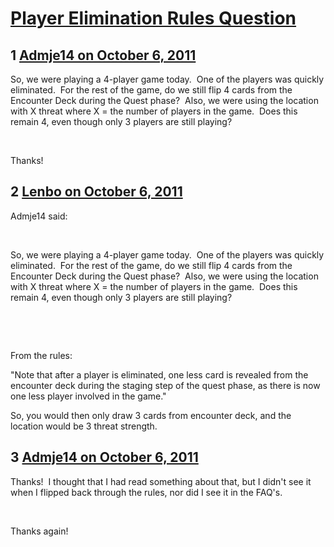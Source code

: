 # [Player Elimination Rules Question](https://community.fantasyflightgames.com/topic/54298-player-elimination-rules-question/)

## 1 [Admje14 on October 6, 2011](https://community.fantasyflightgames.com/topic/54298-player-elimination-rules-question/?do=findComment&comment=537974)

So, we were playing a 4-player game today.  One of the players was quickly eliminated.  For the rest of the game, do we still flip 4 cards from the Encounter Deck during the Quest phase?  Also, we were using the location with X threat where X = the number of players in the game.  Does this remain 4, even though only 3 players are still playing?

 

Thanks!

## 2 [Lenbo on October 6, 2011](https://community.fantasyflightgames.com/topic/54298-player-elimination-rules-question/?do=findComment&comment=538038)

Admje14 said:

 

So, we were playing a 4-player game today.  One of the players was quickly eliminated.  For the rest of the game, do we still flip 4 cards from the Encounter Deck during the Quest phase?  Also, we were using the location with X threat where X = the number of players in the game.  Does this remain 4, even though only 3 players are still playing?

 

 

From the rules:

"Note that after a player is eliminated, one less card is revealed from the encounter deck during the staging step of the quest phase, as there is now one less player involved in the game."

So, you would then only draw 3 cards from encounter deck, and the location would be 3 threat strength.

## 3 [Admje14 on October 6, 2011](https://community.fantasyflightgames.com/topic/54298-player-elimination-rules-question/?do=findComment&comment=538069)

Thanks!  I thought that I had read something about that, but I didn't see it when I flipped back through the rules, nor did I see it in the FAQ's.

 

Thanks again!

